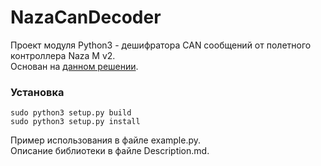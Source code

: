 # NazaCanDecoder  
Проект модуля Python3 - дешифратора CAN сообщений от полетного контроллера Naza M v2.  
Основан на [данном решении](https://www.rcgroups.com/forums/showthread.php?2071772-DJI-NAZA-Phantom-A2-CAN-bus-communication-protocol-NazaCanDecoder-Arduino-library).  

### Установка  
`sudo python3 setup.py build`  
`sudo python3 setup.py install`

Пример использования в файле example.py.  
Описание библиотеки в файле Description.md.